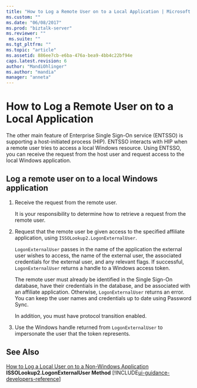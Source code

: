 ```yaml
---
title: "How to Log a Remote User on to a Local Application | Microsoft Docs"
ms.custom: ""
ms.date: "06/08/2017"
ms.prod: "biztalk-server"
ms.reviewer: ""
 ms.suite: ""
ms.tgt_pltfrm: ""
ms.topic: "article"
ms.assetid: 886ee7cb-e6ba-476a-bea9-4bb4c22bf94e
caps.latest.revision: 6
author: "MandiOhlinger"
ms.author: "mandia"
manager: "anneta"
---
```

# How to Log a Remote User on to a Local Application
The other main feature of Enterprise Single Sign-On service (ENTSSO) is supporting a host-initiated process (HIP). ENTSSO interacts with HIP when a remote user tries to access a local Windows resource. Using ENTSSO, you can receive the request from the host user and request access to the local Windows application.  
  
## Log a remote user on to a local Windows application  
  
1.  Receive the request from the remote user.  
  
     It is your responsibility to determine how to retrieve a request from the remote user.  
  
2.  Request that the remote user be given access to the specified affiliate application, using `ISSOLookup2.LogonExternalUser`.  
  
     `LogonExternalUser` passes in the name of the application the external user wishes to access, the name of the external user, the associated credentials for the external user, and any relevant flags. If successful, `LogonExternalUser` returns a handle to a Windows access token.  
  
     The remote user must already be identified in the Single Sign-On database, have their credentials in the database, and be associated with an affiliate application. Otherwise, `LogonExternalUser` returns an error. You can keep the user names and credentials up to date using Password Sync.  
  
     In addition, you must have protocol transition enabled.  
  
3.  Use the Windows handle returned from `LogonExternalUser` to impersonate the user that the token represents.  
  
## See Also  
 [How to Log a Local User on to a Non-Windows Application](../core/how-to-log-a-local-user-on-to-a-non-windows-application.md)   
 **ISSOLookup2.LogonExternalUser Method** [!INCLUDE[ui-guidance-developers-reference](../includes/ui-guidance-developers-reference.md)]